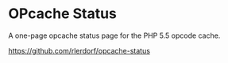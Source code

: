OPcache Status
==============

A one-page opcache status page for the PHP 5.5 opcode cache.

https://github.com/rlerdorf/opcache-status
